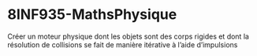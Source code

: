 # 8INF935-MathsPhysique
Créer un moteur physique dont les objets sont des corps rigides et dont la résolution de collisions se fait de manière itérative à l’aide d’impulsions
